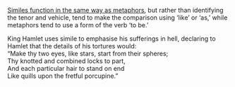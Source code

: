 [Similes function in the same way as metaphors](https://www.matrix.edu.au/literary-techniques-simile/), but rather than identifying the tenor and vehicle, tend to make the comparison using ‘like’ or ‘as,’ while metaphors tend to use a form of the verb ‘to be.’

King Hamlet uses simile to emphasise his sufferings in hell, declaring to Hamlet that the details of his tortures would:  
“Make thy two eyes, like stars, start from their spheres;  
Thy knotted and combined locks to part,  
And each particular hair to stand on end  
Like quills upon the fretful porcupine.”
